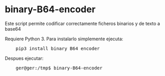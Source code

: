 # binary-B64-encoder

Este script permite codificar correctamente ficheros binarios y de texto a base64

Requiere Python 3. Para instalarlo simplemente ejecuta:

<pre>
    pip3 install binary_B64_encoder
</pre>

Despues ejecutar:

<pre>
    ger@ger:/tmp$ binary-B64-encoder
</pre>

